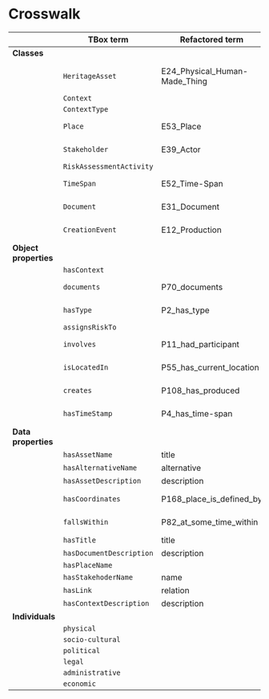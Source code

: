 # Crosswalk

|                       | **TBox term**            | **Refactored term**           | **Full URI**                                                     |
|-----------------------|--------------------------|-------------------------------|------------------------------------------------------------------|
| **Classes**           |                          |                               |                                                                  |
|                       | `HeritageAsset`          | E24_Physical_Human-Made_Thing | http://www.cidoc-crm.org/cidoc-crm/E24_Physical_Human-Made_Thing |
|                       | `Context`                |                               |                                                                  |
|                       | `ContextType`            |                               |                                                                  |
|                       | `Place`                  | E53_Place                     | http://www.cidoc-crm.org/cidoc-crm/E53_Place                     |
|                       | `Stakeholder`            | E39_Actor                     | http://www.cidoc-crm.org/cidoc-crm/E39_Actor                     |
|                       | `RiskAssessmentActivity` |                               |                                                                  |
|                       | `TimeSpan`               | E52_Time-Span                 | http://www.cidoc-crm.org/cidoc-crm/E52_Time-Span                 |
|                       | `Document`               | E31_Document                  | http://www.cidoc-crm.org/cidoc-crm/E31_Document                  |
|                       | `CreationEvent`          | E12_Production                | http://www.cidoc-crm.org/cidoc-crm/E12_Production                |
| **Object properties** |                          |                               |                                                                  |
|                       | `hasContext`             |                               |                                                                  |
|                       | `documents`              | P70_documents                 | http://www.cidoc-crm.org/cidoc-crm/P70_documents                 |
|                       | `hasType`                | P2_has_type                   | http://www.cidoc-crm.org/cidoc-crm/P2_has_type                   |
|                       | `assignsRiskTo`          |                               |                                                                  |
|                       | `involves`               | P11_had_participant           | http://www.cidoc-crm.org/cidoc-crm/P11_had_participant           |
|                       | `isLocatedIn`            | P55_has_current_location      | http://www.cidoc-crm.org/cidoc-crm/P55_has_current_location      |
|                       | `creates`                | P108_has_produced             | http://www.cidoc-crm.org/cidoc-crm/P108_has_produced             |
|                       | `hasTimeStamp`           | P4_has_time-span              | http://www.cidoc-crm.org/cidoc-crm/P4_has_time-span              |
| **Data properties**   |                          |                               |                                                                  |
|                       | `hasAssetName`           | title                         | http://purl.org/dc/terms/title                                   |
|                       | `hasAlternativeName`     | alternative                   | http://purl.org/dc/terms/alternative                             |
|                       | `hasAssetDescription`    | description                   | http://purl.org/dc/terms/description                             |
|                       | `hasCoordinates`         | P168_place_is_defined_by      | http://www.cidoc-crm.org/cidoc-crm/P168_place_is_defined_by      |
|                       | `fallsWithin`            | P82_at_some_time_within       | http://www.cidoc-crm.org/cidoc-crm/P82_at_some_time_within       |
|                       | `hasTitle`               | title                         | http://purl.org/dc/terms/title                                   |
|                       | `hasDocumentDescription` | description                   | http://purl.org/dc/terms/description                             |
|                       | `hasPlaceName`           |                               |                                                                  |
|                       | `hasStakehoderName`      | name                          | http://xmlns.com/foaf/0.1/name                                   |
|                       | `hasLink`                | relation                      | http://purl.org/dc/terms/relation                                |
|                       | `hasContextDescription`  | description                   | http://purl.org/dc/terms/description                             |
| **Individuals**       |                          |                               |                                                                  |
|                       | `physical`               |                               |                                                                  |
|                       | `socio-cultural`         |                               |                                                                  |
|                       | `political`              |                               |                                                                  |
|                       | `legal`                  |                               |                                                                  |
|                       | `administrative`         |                               |                                                                  |
|                       | `economic`               |                               |                                                                  |